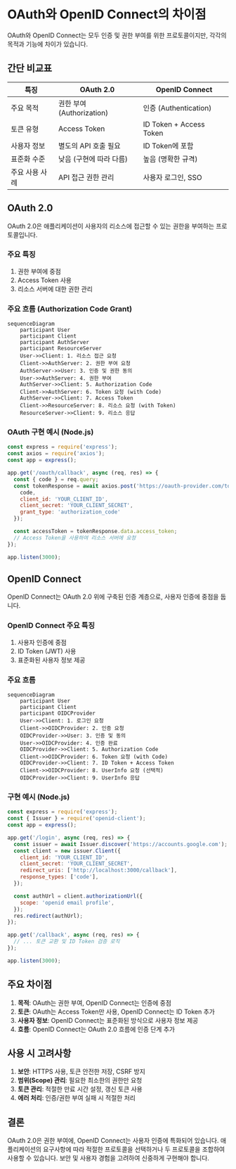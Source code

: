 # OAuth와 OpenID Connect의 차이점

OAuth와 OpenID Connect는 모두 인증 및 권한 부여를 위한 프로토콜이지만, 각각의 목적과 기능에 차이가 있습니다.

## 간단 비교표

| 특징 | OAuth 2.0 | OpenID Connect |
|------|-----------|----------------|
| 주요 목적 | 권한 부여 (Authorization) | 인증 (Authentication) |
| 토큰 유형 | Access Token | ID Token + Access Token |
| 사용자 정보 | 별도의 API 호출 필요 | ID Token에 포함 |
| 표준화 수준 | 낮음 (구현에 따라 다름) | 높음 (명확한 규격) |
| 주요 사용 사례 | API 접근 권한 관리 | 사용자 로그인, SSO |

## OAuth 2.0

OAuth 2.0은 애플리케이션이 사용자의 리소스에 접근할 수 있는 권한을 부여하는 프로토콜입니다.

### 주요 특징

1. 권한 부여에 중점
2. Access Token 사용
3. 리소스 서버에 대한 권한 관리

### 주요 흐름 (Authorization Code Grant)

```mermaid
sequenceDiagram
    participant User
    participant Client
    participant AuthServer
    participant ResourceServer
    User->>Client: 1. 리소스 접근 요청
    Client->>AuthServer: 2. 권한 부여 요청
    AuthServer->>User: 3. 인증 및 권한 동의
    User->>AuthServer: 4. 권한 부여
    AuthServer->>Client: 5. Authorization Code
    Client->>AuthServer: 6. Token 요청 (with Code)
    AuthServer->>Client: 7. Access Token
    Client->>ResourceServer: 8. 리소스 요청 (with Token)
    ResourceServer->>Client: 9. 리소스 응답
```

### OAuth 구현 예시 (Node.js)

```javascript
const express = require('express');
const axios = require('axios');
const app = express();

app.get('/oauth/callback', async (req, res) => {
  const { code } = req.query;
  const tokenResponse = await axios.post('https://oauth-provider.com/token', {
    code,
    client_id: 'YOUR_CLIENT_ID',
    client_secret: 'YOUR_CLIENT_SECRET',
    grant_type: 'authorization_code'
  });

  const accessToken = tokenResponse.data.access_token;
  // Access Token을 사용하여 리소스 서버에 요청
});

app.listen(3000);
```

## OpenID Connect

OpenID Connect는 OAuth 2.0 위에 구축된 인증 계층으로, 사용자 인증에 중점을 둡니다.

### OpenID Connect 주요 특징

1. 사용자 인증에 중점
2. ID Token (JWT) 사용
3. 표준화된 사용자 정보 제공

### 주요 흐름

```mermaid
sequenceDiagram
    participant User
    participant Client
    participant OIDCProvider
    User->>Client: 1. 로그인 요청
    Client->>OIDCProvider: 2. 인증 요청
    OIDCProvider->>User: 3. 인증 및 동의
    User->>OIDCProvider: 4. 인증 완료
    OIDCProvider->>Client: 5. Authorization Code
    Client->>OIDCProvider: 6. Token 요청 (with Code)
    OIDCProvider->>Client: 7. ID Token + Access Token
    Client->>OIDCProvider: 8. UserInfo 요청 (선택적)
    OIDCProvider->>Client: 9. UserInfo 응답
```

### 구현 예시 (Node.js)

```javascript
const express = require('express');
const { Issuer } = require('openid-client');
const app = express();

app.get('/login', async (req, res) => {
  const issuer = await Issuer.discover('https://accounts.google.com');
  const client = new issuer.Client({
    client_id: 'YOUR_CLIENT_ID',
    client_secret: 'YOUR_CLIENT_SECRET',
    redirect_uris: ['http://localhost:3000/callback'],
    response_types: ['code'],
  });

  const authUrl = client.authorizationUrl({
    scope: 'openid email profile',
  });
  res.redirect(authUrl);
});

app.get('/callback', async (req, res) => {
  // ... 토큰 교환 및 ID Token 검증 로직
});

app.listen(3000);
```

## 주요 차이점

1. **목적**: OAuth는 권한 부여, OpenID Connect는 인증에 중점
2. **토큰**: OAuth는 Access Token만 사용, OpenID Connect는 ID Token 추가
3. **사용자 정보**: OpenID Connect는 표준화된 방식으로 사용자 정보 제공
4. **흐름**: OpenID Connect는 OAuth 2.0 흐름에 인증 단계 추가

## 사용 시 고려사항

1. **보안**: HTTPS 사용, 토큰 안전한 저장, CSRF 방지
2. **범위(Scope) 관리**: 필요한 최소한의 권한만 요청
3. **토큰 관리**: 적절한 만료 시간 설정, 갱신 토큰 사용
4. **에러 처리**: 인증/권한 부여 실패 시 적절한 처리

## 결론

OAuth 2.0은 권한 부여에, OpenID Connect는 사용자 인증에 특화되어 있습니다. 애플리케이션의 요구사항에 따라 적절한 프로토콜을 선택하거나 두 프로토콜을 조합하여 사용할 수 있습니다. 보안 및 사용자 경험을 고려하여 신중하게 구현해야 합니다.
